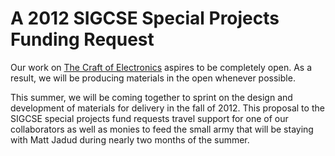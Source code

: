A 2012 SIGCSE Special Projects Funding Request
===============================

Our work on [The Craft of Electronics](http://craftofelectronics.org/) aspires to be completely open. As a result, we will be producing materials in the open whenever possible.

This summer, we will be coming together to sprint on the design and development of materials for delivery in the fall of 2012. This proposal to the SIGCSE special projects fund requests travel support for one of our collaborators as well as monies to feed the small army that will be staying with Matt Jadud during nearly two months of the summer.